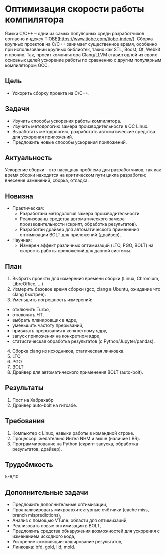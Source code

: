 # Оптимизация скорости работы компилятора
Языки C/C++ – одни из самых популярных среди разработчиков согласно индексу TIOBE(https://www.tiobe.com/tiobe-index/).
Сборка крупных проектов на C/C++ занимает существенное время, особенно при использовании крупных библиотек, таких как STL, Boost, Qt, Webkit и прочих.
Так, проект компилятора Clang/LLVM ставил одной из своих основных целей ускорение работы по сравнению с другим популярным компилятором GCC.

## Цель
- Ускорить сборку проекта на C/C++.
## Задачи
- Изучить способы ускорения работы компилятора. 
- Изучить методологию замера производительности в ОС Linux.
- Выработать методологию, разработать автоматические средства для ускорения приложений.
- Предложить новые способы ускорения приложений.
## Актуальность
Ускорение сборки – это насущная проблема для разработчиков, так как время сборки находится на критическом пути цикла разработки: внесение изменений, сборка, отладка.
## Новизна
- Практическая:
  - Разработана методология замера производительности.
  - Реализованы средства автоматического замера производительности (скрипт, обработка результатов).
  - Разработан драйвер для автоматического применения оптимизации BOLT для приложений (драйвер).
- Научная:
  - Измерен эффект различных оптимизаций (LTO, PGO, BOLT) на скорость работы приложений для данной системы.
## План
1. Выбрать проекты для измерения времени сборки (Linux, Chromium, LibreOffice, ...)
2. Измерить базовое время сборки (gcc, clang в Ubuntu, ожидание что clang быстрее).
3. Уменьшить погрешность измерений: 
- отключить Turbo, 
- отключить HT, 
- выбрать планировщик в ядре, 
- уменьшить частоту прерываний, 
- привязать прерывания к конкретному ядру, 
- запуск приложения на конкретном ядре,
- статистическая обработка результатов (с Python/Jupyter/pandas).
4. Сборка clang из исходников, статическая линковка.
5. LTO
6. PGO
7. BOLT
8. Драйвер для автоматического применения BOLT (auto-bolt).
## Результаты
1. Пост на Хабрахабр
2. Драйвер auto-bolt на гитхабе.

## Требования
1. Компьютер с Linux, навыки работы в командной строке.
2. Процессор: желательно Интел NHM и выше (наличие LBR).
3. Программирование на Python (скрипт запуска, обработка результатов, драйвер).

## Трудоёмкость
5-6/10

## Дополнительные задачи
- Предложить дополнительные оптимизации,
- Проанализировать микроархитектурные счётчики (cache miss, branch mispredictions),
- Анализ с помощью VTune: области для оптимизаций,
- Реализовать новые оптимизации в BOLT,
- Предложить средства обнаружения возможностей для ускорения с изменением исходного кода,
- Ускорение компиляции: кэширование результатов,
- Линковка: bfd, gold, lld, mold.
